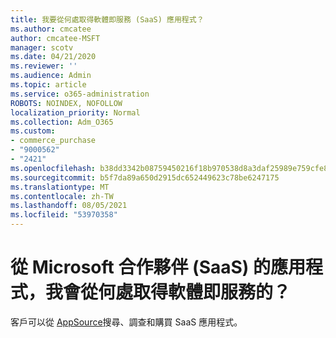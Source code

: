 ```yaml
---
title: 我要從何處取得軟體即服務 (SaaS) 應用程式？
ms.author: cmcatee
author: cmcatee-MSFT
manager: scotv
ms.date: 04/21/2020
ms.reviewer: ''
ms.audience: Admin
ms.topic: article
ms.service: o365-administration
ROBOTS: NOINDEX, NOFOLLOW
localization_priority: Normal
ms.collection: Adm_O365
ms.custom:
- commerce_purchase
- "9000562"
- "2421"
ms.openlocfilehash: b38dd3342b08759450216f18b970538d8a3daf25989e759cfe8ac91b4b8154af
ms.sourcegitcommit: b5f7da89a650d2915dc652449623c78be6247175
ms.translationtype: MT
ms.contentlocale: zh-TW
ms.lasthandoff: 08/05/2021
ms.locfileid: "53970358"
---
```

# <a name="where-do-i-get-software-as-a-service-saas-apps-from-microsoft-partners"></a>從 Microsoft 合作夥伴 (SaaS) 的應用程式，我會從何處取得軟體即服務的？

客戶可以從 [AppSource](https://appsource.microsoft.com)搜尋、調查和購買 SaaS 應用程式。